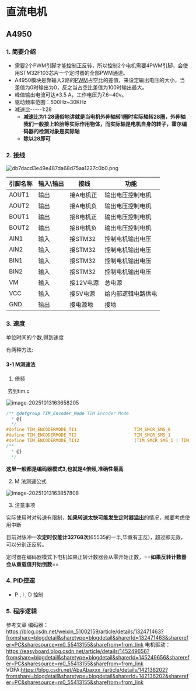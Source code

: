 # 直流电机

## A4950

### 1. 简要介绍

* 需要2个PWM引脚才能控制正反转，所以控制2个电机需要4PWM引脚，会使用STM32F103芯片一个定时器的全部PWM通道。
* A4950模块是靠输入2路的[PWM](https://so.csdn.net/so/search?q=PWM&spm=1001.2101.3001.7020)占空比的差值，来设定输出电压的大小，当差值为0时输出为0，反之当占空比差值为100时输出最大。
* 峰值输出电流可达±3.5 A，工作电压为7.6~40v。
* 驱动频率范围：500Hz~30KHz
* 减速比-----1:28
  * **减速比为1:28通俗地讲就是当电机外伸轴转1圈时实际轴转28圈，外伸轴我们一般接上轮胎等实际作用物体，而实际轴是电机自身的转子，霍尔编码器的检测对象是实际轴**
  * **除以28即可**


### 2. 接线

![db7dacd3e49e487da68d75aa1227c0b0.png](https://i-blog.csdnimg.cn/blog_migrate/3bf816aed6a97c794fbc040488be1eb8.png)

| 引脚名称 | 输入\输出 | 接线      | 功能               |
| -------- | --------- | --------- | ------------------ |
| AOUT1    | 输出      | 接A电机正 | 输出电压控制电机   |
| AOUT2    | 输出      | 接A电机负 | 输出电压控制电机   |
| BOUT1    | 输出      | 接B电机正 | 输出电压控制电机   |
| BOUT2    | 输出      | 接B电机负 | 输出电压控制电机   |
| AIN1     | 输入      | 接STM32   | 控制电机输出电压   |
| AIN2     | 输入      | 接STM32   | 控制电机输出电压   |
| BIN1     | 输入      | 接STM32   | 控制电机输出电压   |
| BIN2     | 输入      | 接STM32   | 控制电机输出电压   |
| VM       | 输入      | 接12V电源 | 总电源             |
| VCC      | 输入      | 接5V电源  | 给内部逻辑电路供电 |
| GND      | 输出      | 接电源地  | 接地               |

### 3. 速度

单位时间的个数,得到速度

有两种方法:

#### 3-1 M测速法

1. 倍频

​	去到tim.c

![image-20251013163658205](控制.assets/image-20251013163658205.png)

```c
/** @defgroup TIM_Encoder_Mode TIM Encoder Mode
  * @{
  */
#define TIM_ENCODERMODE_TI1                      TIM_SMCR_SMS_0                                                      /*!< Quadrature encoder mode 1, x2 mode, counts up/down on TI1FP1 edge depending on TI2FP2 level  */
#define TIM_ENCODERMODE_TI2                      TIM_SMCR_SMS_1                                                      /*!< Quadrature encoder mode 2, x2 mode, counts up/down on TI2FP2 edge depending on TI1FP1 level. */
#define TIM_ENCODERMODE_TI12                     (TIM_SMCR_SMS_1 | TIM_SMCR_SMS_0)                                   /*!< Quadrature encoder mode 3, x4 mode, counts up/down on both TI1FP1 and TI2FP2 edges depending on the level of the other input. */
/**
  * @}
  */
```

**这里一般都是编码器模式3,也就是4倍频,准确性最高**

2. M 法测速公式

![image-20251013163857808](控制.assets/image-20251013163857808.png)

3. 注意事项

实际使用时对转速有限制，**如果转速太快可能发生定时器溢出**的情况，就要考虑使用中断

目前对脉冲**一次定时仅能计32768次**(65535的一半,毕竟有正反)，超过即无效，可以分别正反转。

定时器在编码器模式下电机如果正转计数器会从零开始正数，==**如果反转计数器会从重载值开始倒数**==








### 4. PID控速

* P , I , D 控制

### 5. 程序逻辑



参考文章
编码器：https://blog.csdn.net/weixin_51002159/article/details/132471463?fromshare=blogdetail&sharetype=blogdetail&sharerId=132471463&sharerefer=PC&sharesource=m0_55413155&sharefrom=from_link
电机驱动：https://easyboard.blog.csdn.net/article/details/145249656?fromshare=blogdetail&sharetype=blogdetail&sharerId=145249656&sharerefer=PC&sharesource=m0_55413155&sharefrom=from_link
VOFA:https://blog.csdn.net/AbaAbaxxx_/article/details/142136202?fromshare=blogdetail&sharetype=blogdetail&sharerId=142136202&sharerefer=PC&sharesource=m0_55413155&sharefrom=from_link
